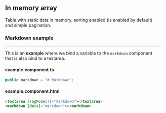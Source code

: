## In memory array

Table with static data in memory, sorting enabled (is enabled by default) and simple pagination.
### Markdown example
---
This is an **example** where we bind a variable to the `markdown` component that is also bind to a textarea.

#### example.component.ts
```typescript
public markdown = "# Markdown";
```

#### example.component.html
```html
<textarea [(ngModel)]="markdown"></textarea>
<markdown [data]="markdown"></markdown>
```
